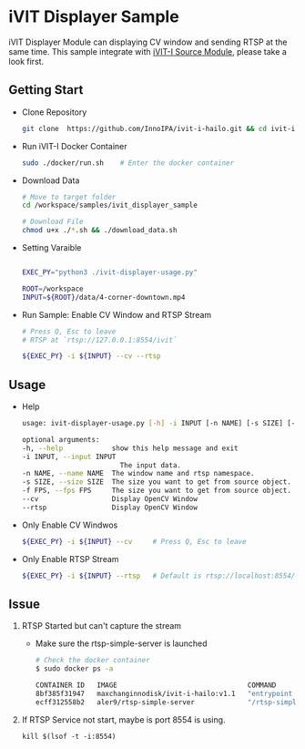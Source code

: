 # iVIT Displayer Sample
iVIT Displayer Module can displaying CV window and sending RTSP at the same time. This sample integrate with  [iVIT-I Source Module](../ivit_source_sample/README.md), please take a look first.

## Getting Start
* Clone Repository    
    ```bash
    git clone  https://github.com/InnoIPA/ivit-i-hailo.git && cd ivit-i-hailo
    ```
* Run iVIT-I Docker Container
    ```bash
    sudo ./docker/run.sh    # Enter the docker container
    ```
* Download Data
    ```bash
    # Move to target folder
    cd /workspace/samples/ivit_displayer_sample
    
    # Download File
    chmod u+x ./*.sh && ./download_data.sh        
    ```
* Setting Varaible
    ```bash
    
    EXEC_PY="python3 ./ivit-displayer-usage.py"

    ROOT=/workspace
    INPUT=${ROOT}/data/4-corner-downtown.mp4
    ```
* Run Sample: Enable CV Window and RTSP Stream
    
    ```bash
    # Press Q, Esc to leave
    # RTSP at `rtsp://127.0.0.1:8554/ivit`

    ${EXEC_PY} -i ${INPUT} --cv --rtsp 
    ```

## Usage

* Help
    ```bash
    usage: ivit-displayer-usage.py [-h] -i INPUT [-n NAME] [-s SIZE] [-f FPS] [--cv] [--rtsp]

    optional arguments:
    -h, --help            show this help message and exit
    -i INPUT, --input INPUT
                            The input data.
    -n NAME, --name NAME  The window name and rtsp namespace.
    -s SIZE, --size SIZE  The size you want to get from source object.
    -f FPS, --fps FPS     The size you want to get from source object.
    --cv                  Display OpenCV Window
    --rtsp                Display OpenCV Window

    ```

* Only Enable CV Windwos

    ```bash
    ${EXEC_PY} -i ${INPUT} --cv     # Press Q, Esc to leave
    ```

* Only Enable RTSP Stream

    ```bash
    ${EXEC_PY} -i ${INPUT} --rtsp   # Default is rtsp://localhost:8554/ivit
    ```

## Issue

1. RTSP Started but can't capture the stream
    - Make sure the rtsp-simple-server is launched
        ```bash
        # Check the docker container
        $ sudo docker ps -a

        CONTAINER ID   IMAGE                                COMMAND                 CREATED         STATUS                     PORTS     NAMES
        8bf385f31947   maxchanginnodisk/ivit-i-hailo:v1.1   "entrypoint bash"       4 seconds ago   Up 3 seconds                         ivit-i-hailo-v1.1
        ecff312558b2   aler9/rtsp-simple-server             "/rtsp-simple-server"   5 seconds ago   Exited (1) 4 seconds ago             docker-rtsp-1

        ```
        
2. If RTSP Service not start, maybe is port 8554 is using.
    ```
    kill $(lsof -t -i:8554)
    ```